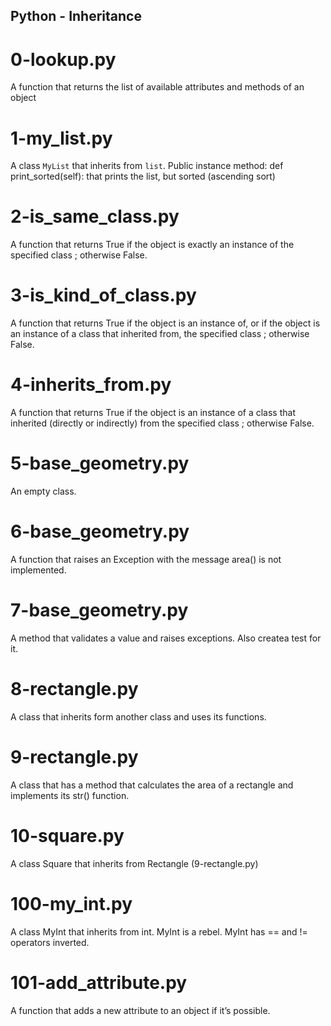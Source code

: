 ## Python - Inheritance
# 0-lookup.py
A function that returns the list of available attributes and methods of an object
# 1-my_list.py
A class `MyList` that inherits from `list`. Public instance method: def print_sorted(self): that prints the list, but sorted (ascending sort)
# 2-is_same_class.py
A function that returns True if the object is exactly an instance of the specified class ; otherwise False.
# 3-is_kind_of_class.py
A function that returns True if the object is an instance of, or if the object is an instance of a class that inherited from, the specified class ; otherwise False.
# 4-inherits_from.py
A function that returns True if the object is an instance of a class that inherited (directly or indirectly) from the specified class ; otherwise False.
# 5-base_geometry.py
An empty class.
# 6-base_geometry.py
A function that raises an Exception with the message area() is not implemented.
# 7-base_geometry.py
A method that validates a value and raises exceptions. Also createa test for it.
# 8-rectangle.py
A class that inherits form another class and uses its functions.
# 9-rectangle.py
A class that has a method that calculates the area of a rectangle and implements its str() function.
# 10-square.py
A class Square that inherits from Rectangle (9-rectangle.py) 
# 100-my_int.py
A class MyInt that inherits from int. MyInt is a rebel. MyInt has == and != operators inverted.
# 101-add_attribute.py
A function that adds a new attribute to an object if it’s possible.
